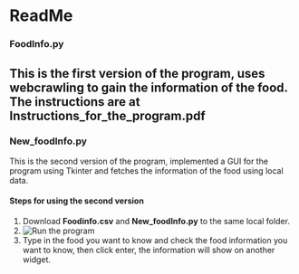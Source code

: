 # ReadMe
### FoodInfo.py
This is the first version of the program, uses webcrawling to gain the information of the food. The instructions are at **Instructions_for_the_program.pdf**
---
### New_foodInfo.py
This is the second version of the program, implemented a GUI for the program using Tkinter and fetches the information of the food using local data.
<br/>
#### Steps for using the second version
1. Download **Foodinfo.csv** and **New_foodInfo.py** to the same local folder.
2. ![Run the program](/Images/foodinfo2.jpg)
3. Type in the food you want to know and check the food information you want to know, then click enter, the information will show on another widget.
